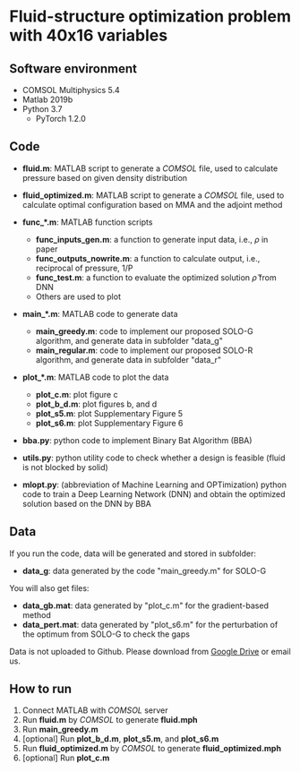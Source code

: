 # Fluid-structure optimization problem with 40x16 variables


## Software environment
* COMSOL Multiphysics 5.4
* Matlab 2019b
* Python 3.7
  * PyTorch 1.2.0

## Code
* <strong>fluid.m</strong>: MATLAB script to generate a _COMSOL_ file, used to calculate pressure based on given density distribution
* <strong>fluid_optimized.m</strong>: MATLAB script to generate a _COMSOL_ file, used to calculate optimal configuration based on MMA and the adjoint method

* <strong>func_*.m</strong>: MATLAB function scripts
	* <strong>func_inputs_gen.m</strong>: a function to generate input data, i.e., $\rho$ in paper
	* <strong>func_outputs_nowrite.m</strong>: a function to calculate output, i.e., reciprocal of pressure, 1/P
	* <strong>func_test.m</strong>: a function to evaluate the optimized solution $\hat{\rho}$ from DNN
	* Others are used to plot
  
* <strong>main_*.m</strong>: MATLAB code to generate data
  	* <strong>main_greedy.m</strong>: code to implement our proposed SOLO-G algorithm, and generate data in subfolder "data_g"
	* <strong>main_regular.m</strong>: code to implement our proposed SOLO-R algorithm, and generate data in subfolder "data_r"

* <strong>plot_*.m</strong>: MATLAB code to plot the data
	* <strong>plot_c.m</strong>: plot figure c
	* <strong>plot_b_d.m</strong>: plot figures b, and d
	* <strong>plot_s5.m</strong>: plot Supplementary Figure 5
	* <strong>plot_s6.m</strong>: plot Supplementary Figure 6

  
* <strong>bba.py</strong>: python code to implement Binary Bat Algorithm (BBA)
  
* <strong>utils.py</strong>: python utility code to check whether a design is feasible (fluid is not blocked by solid)

* <strong>mlopt.py</strong>: (abbreviation of Machine Learning and OPTimization) python code to train a Deep Learning Network (DNN) and obtain the optimized solution based on the DNN by BBA

## Data
If you run the code, data will be generated and stored in subfolder:
* <strong>data_g</strong>: data generated by the code "main_greedy.m" for SOLO-G
  
You will also get files:
* <strong>data_gb.mat</strong>: data generated by "plot_c.m" for the gradient-based method
* <strong>data_pert.mat</strong>: data generated by "plot_s6.m" for the perturbation of the optimum from SOLO-G to check the gaps

Data is not uploaded to Github. Please download from [Google Drive](https://drive.google.com/drive/folders/1f6Xrd9e-RAUsh9vqIqUXbEw8F1_2Qg_5?usp=sharing) or email us.

## How to run
1. Connect MATLAB with _COMSOL_ server
2. Run __fluid.m__ by _COMSOL_ to generate __fluid.mph__
3. Run __main_greedy.m__
4. [optional] Run __plot_b_d.m__, __plot_s5.m__, and  __plot_s6.m__
5. Run __fluid_optimized.m__ by _COMSOL_ to generate __fluid_optimized.mph__
6. [optional] Run __plot_c.m__
